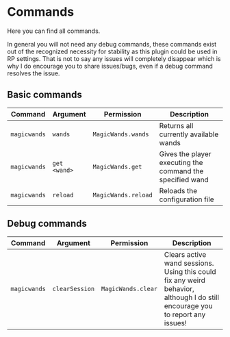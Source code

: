 # Commands

Here you can find all commands. 

In general you will not need any debug commands, these commands exist out of the recognized necessity for stability as this plugin could be used in RP settings. That is not to say any issues will completely disappear which is why I do encourage you to share issues/bugs, even if a debug command resolves the issue. 

## Basic commands

| Command  | Argument | Permission | Description |
|----------|----------|------------|-------------|
| ``magicwands``  | ``wands``     | ``MagicWands.wands`` | Returns all currently available wands |
| ``magicwands``  | ``get <wand>``  | ``MagicWands.get`` | Gives the player executing the command the specified wand |
| ``magicwands`` | ``reload`` | ``MagicWands.reload`` | Reloads the configuration file |

## Debug commands

| Command  | Argument | Permission | Description |
|----------|----------|------------|-------------|
| ``magicwands``  | ``clearSession``     | ``MagicWands.clear`` | Clears active wand sessions. Using this could fix any weird behavior, although I do still encourage you to report any issues! |